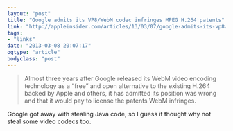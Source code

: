 ```yaml
---
layout: "post"
title: "Google admits its VP8/WebM codec infringes MPEG H.264 patents"
link: "http://appleinsider.com/articles/13/03/07/google-admits-its-vp8webm-codec-infringes-mpeg-h264-patents"
tags: 
- "links"
date: "2013-03-08 20:07:17"
ogtype: "article"
bodyclass: "post"
---
```


> Almost three years after Google released its WebM video encoding technology as a “free” and open alternative to the existing H.264 backed by Apple and others, it has admitted its position was wrong and that it would pay to license the patents WebM infringes.

Google got away with stealing Java code, so I guess it thought why not steal some video codecs too.